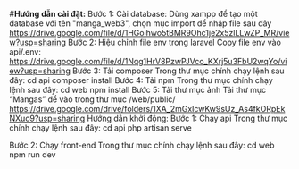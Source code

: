 #**Hướng dẫn cài đặt:**
Bước 1: Cài database:
Dùng xampp để tạo một database với tên "manga_web3", chọn mục import để nhập file sau đây https://drive.google.com/file/d/1HGoihwo5tBMR9Ohc1je2x5zlLLwZP_MR/view?usp=sharing
Bước 2: Hiệu chỉnh file env trong laravel
Copy file env vào api/.env: https://drive.google.com/file/d/1Nqg1HrV8PzwPJVco_KXrj5u3FbU2wqYo/view?usp=sharing
Bước 3: Tải composer
Trong thư mục chính chạy lệnh sau đây:
cd api
composer install
Bước 4: Tải npm
Trong thư mục chính chạy lệnh sau đây:
cd web
npm install
Bước 5: Tải thư mục ảnh
Tải thư mục “Mangas” để vào trong thư mục /web/public/
https://drive.google.com/drive/folders/1XA_2mGxIcwKw9sUz_As4fkORpEkNXuo9?usp=sharing
Hướng dẫn khởi động:
Bước 1: Chạy api
Trong thư mục chính chạy lệnh sau đây:
cd api
php artisan serve

Bước 2: Chạy front-end
Trong thư mục chính chạy lệnh sau đây:
cd web
npm run dev

